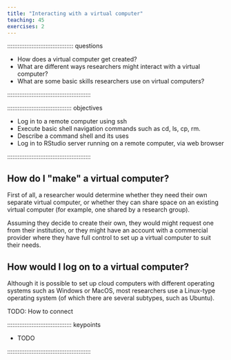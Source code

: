 ```yaml
---
title: "Interacting with a virtual computer"
teaching: 45
exercises: 2
---
```


:::::::::::::::::::::::::::::::::::::: questions 

- How does a virtual computer get created?
- What are different ways researchers might interact with a virtual computer?
- What are some basic skills researchers use on virtual computers?

::::::::::::::::::::::::::::::::::::::::::::::::

::::::::::::::::::::::::::::::::::::: objectives

- Log in to a remote computer using ssh
- Execute basic shell navigation commands such as cd, ls, cp, rm.
- Describe a command shell and its uses
- Log in to RStudio server running on a remote computer, via web browser

::::::::::::::::::::::::::::::::::::::::::::::::

## How do I "make" a virtual computer?

First of all, a researcher would determine whether they need their own separate virtual computer,
or whether they can share space on an existing virtual computer (for example, one shared by a research group).

Assuming they decide to create their own, they would might request one from their institution, or they might
have an account with a commercial provider where they have full control to set up a virtual computer to suit their needs.

## How would I log on to a virtual computer?

Although it is possible to set up cloud computers with different operating systems such as Windows or MacOS,
most researchers use a Linux-type operating system (of which there are several subtypes, such as Ubuntu).

TODO: How to connect


::::::::::::::::::::::::::::::::::::: keypoints 

- TODO

::::::::::::::::::::::::::::::::::::::::::::::::

[r-markdown]: https://rmarkdown.rstudio.com/
